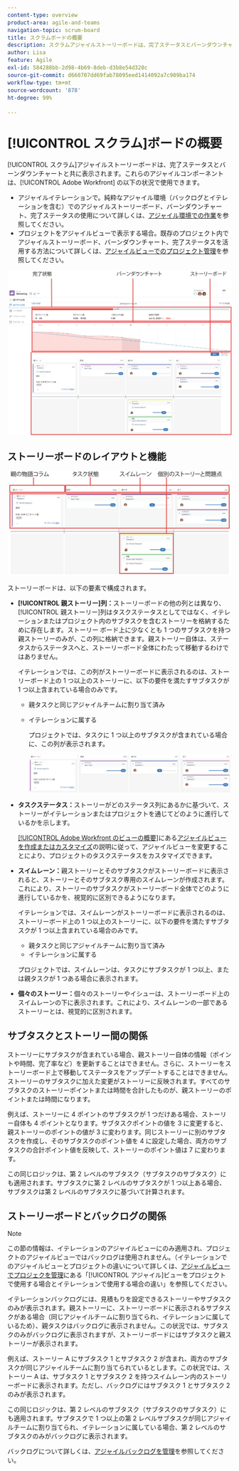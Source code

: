 ```yaml
---
content-type: overview
product-area: agile-and-teams
navigation-topic: scrum-board
title: スクラムボードの概要
description: スクラムアジャイルストーリーボードは、完了ステータスとバーンダウンチャートと共に表示されます。
author: Lisa
feature: Agile
exl-id: 584288bb-2d98-4b69-8deb-d3b8e54d328c
source-git-commit: d660707dd69fab78095eed1414092a7c909ba174
workflow-type: tm+mt
source-wordcount: '878'
ht-degree: 99%

---
```


# [!UICONTROL スクラム]ボードの概要

[!UICONTROL スクラム]アジャイルストーリーボードは、完了ステータスとバーンダウンチャートと共に表示されます。これらのアジャイルコンポーネントは、[!UICONTROL Adobe Workfront] の以下の状況で使用できます。

* アジャイルイテレーションで。純粋なアジャイル環境（バックログとイテレーションを含む）でのアジャイルストーリーボード、バーンダウンチャート、完了ステータスの使用について詳しくは、[アジャイル環境での作業](../../../agile/work-in-an-agile-environment/work-in-an-agile-environment.md)を参照してください。
* プロジェクトをアジャイルビューで表示する場合。既存のプロジェクト内でアジャイルストーリーボード、バーンダウンチャート、完了ステータスを活用する方法について詳しくは、[アジャイルビューでのプロジェクト管理](../../../manage-work/projects/manage-projects/manage-projects-in-agile-view.md)を参照してください。

![アジャイルイテレーション](assets/agile-iteration-with-callouts.png)

## ストーリーボードのレイアウトと機能

![アジャイルストーリーボード](assets/agile-storyboard-callouts.png)

ストーリーボードは、以下の要素で構成されます。

* **[!UICONTROL 親ストーリー]列：**&#x200B;ストーリーボードの他の列とは異なり、[!UICONTROL 親ストーリー]列はタスクステータスとしてではなく、イテレーションまたはプロジェクト内のサブタスクを含むストーリーを格納するために存在します。ストーリー ボード上に少なくとも 1 つのサブタスクを持つ親ストーリーのみが、この列に格納できます。親ストーリー自体は、ステータスからステータスへと、ストーリーボード全体にわたって移動するわけではありません。

  イテレーションでは、この列がストーリーボードに表示されるのは、ストーリーボード上の 1 つ以上のストーリーに、以下の要件を満たすサブタスクが 1 つ以上含まれている場合のみです。

   * 親タスクと同じアジャイルチームに割り当て済み
   * イテレーションに属する

     プロジェクトでは、タスクに 1 つ以上のサブタスクが含まれている場合に、この列が表示されます。

     ![親ストーリー列](assets/agile-parentstory-swimlane.png)

* **タスクステータス：**&#x200B;ストーリーがどのステータス列にあるかに基づいて、ストーリーがイテレーションまたはプロジェクトを通じてどのように進行しているかを示します。

  [[!UICONTROL Adobe Workfront のビューの概要]](../../../reports-and-dashboards/reports/reporting-elements/views-overview.md)にある[アジャイルビューを作成またはカスタマイズ](../../../reports-and-dashboards/reports/reporting-elements/views-overview.md#customizing-an-agile-view)の説明に従って、アジャイルビューを変更することにより、プロジェクトのタスクステータスをカスタマイズできます。

* **スイムレーン：**&#x200B;親ストーリーとそのサブタスクがストーリーボードに表示されると、ストーリーとそのサブタスク専用のスイムレーンが作成されます。これにより、ストーリーのサブタスクがストーリーボード全体でどのように進行しているかを、視覚的に区別できるようになります。

  イテレーションでは、スイムレーンがストーリーボードに表示されるのは、ストーリーボード上の 1 つ以上のストーリーに、以下の要件を満たすサブタスクが 1 つ以上含まれている場合のみです。

   * 親タスクと同じアジャイルチームに割り当て済み
   * イテレーションに属する

  プロジェクトでは、スイムレーンは、タスクにサブタスクが 1 つ以上、または親タスクが 1 つある場合に表示されます。

* **個々のストーリー：**&#x200B;個々のストーリーやイシューは、ストーリーボード上のスイムレーンの下に表示されます。これにより、スイムレーンの一部であるストーリーとは、視覚的に区別されます。

## サブタスクとストーリー間の関係

ストーリーにサブタスクが含まれている場合、親ストーリー自体の情報（ポイントや時間、完了率など）を更新することはできません。さらに、ストーリーをストーリーボード上で移動してステータスをアップデートすることはできません。ストーリーのサブタスクに加えた変更がストーリーに反映されます。すべてのサブタスクのストーリーポイントまたは時間を合計したものが、親ストーリーのポイントまたは時間になります。

例えば、ストーリーに 4 ポイントのサブタスクが 1 つだけある場合、ストーリー自体も 4 ポイントとなります。サブタスクポイントの値を 3 に変更すると、親ストーリーのポイントの値が 3 に変わります。同じストーリーに別のサブタスクを作成し、そのサブタスクのポイント値を 4 に設定した場合、両方のサブタスクの合計ポイント値を反映して、ストーリーのポイント値は 7 に変わります。

この同じロジックは、第 2 レベルのサブタスク（サブタスクのサブタスク）にも適用されます。サブタスクに第 2 レベルのサブタスクが 1 つ以上ある場合、サブタスクは第 2 レベルのサブタスクに基づいて計算されます。

## ストーリーボードとバックログの関係

>[!NOTE]
>
>この節の情報は、イテレーションのアジャイルビューにのみ適用され、プロジェクトのアジャイルビューではバックログは使用されません。（イテレーションでのアジャイルビューとプロジェクトの違いについて詳しくは、[アジャイルビューでプロジェクを管理](../../../manage-work/projects/manage-projects/manage-projects-in-agile-view.md)にある「[!UICONTROL アジャイル]ビューをプロジェクトで使用する場合とイテレーションで使用する場合の違い」を参照してください。

イテレーションバックログには、見積もりを設定できるストーリーやサブタスクのみが表示されます。親ストーリーに、ストーリーボードに表示されるサブタスクがある場合（同じアジャイルチームに割り当てられ、イテレーションに属しているため）、親タスクはバックログに表示されません。この状況では、サブタスクのみがバックログに表示されますが、ストーリーボードにはサブタスクと親ストーリーが表示されます。

例えば、ストーリー A にサブタスク 1 とサブタスク 2 が含まれ、両方のサブタスクが同じアジャイルチームに割り当てられているとします。この状況では、ストーリー A は、サブタスク 1 とサブタスク 2 を持つスイムレーン内のストーリーボードに表示されます。ただし、バックログにはサブタスク 1 とサブタスク 2 のみが表示されます。

この同じロジックは、第 2 レベルのサブタスク（サブタスクのサブタスク）にも適用されます。サブタスクで 1 つ以上の第 2 レベルサブタスクが同じアジャイルチームに割り当てられ、イテレーションに属している場合、第 2 レベルのサブタスクのみがバックログに表示されます。

バックログについて詳しくは、[アジャイルバックログを管理](../../../agile/work-in-an-agile-environment/manage-the-agile-backlog.md)を参照してください。
